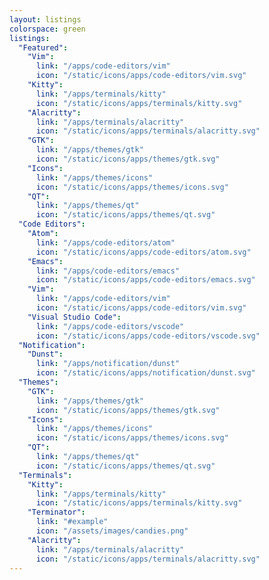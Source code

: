 ```yaml
---
layout: listings
colorspace: green
listings:
  "Featured":
    "Vim":
      link: "/apps/code-editors/vim"
      icon: "/static/icons/apps/code-editors/vim.svg"
    "Kitty":
      link: "/apps/terminals/kitty"
      icon: "/static/icons/apps/terminals/kitty.svg"
    "Alacritty":
      link: "/apps/terminals/alacritty"
      icon: "/static/icons/apps/terminals/alacritty.svg"
    "GTK":
      link: "/apps/themes/gtk"
      icon: "/static/icons/apps/themes/gtk.svg"
    "Icons":
      link: "/apps/themes/icons"
      icon: "/static/icons/apps/themes/icons.svg"
    "QT":
      link: "/apps/themes/qt"
      icon: "/static/icons/apps/themes/qt.svg"
  "Code Editors":
    "Atom":
      link: "/apps/code-editors/atom"
      icon: "/static/icons/apps/code-editors/atom.svg"
    "Emacs":
      link: "/apps/code-editors/emacs"
      icon: "/static/icons/apps/code-editors/emacs.svg"
    "Vim":
      link: "/apps/code-editors/vim"
      icon: "/static/icons/apps/code-editors/vim.svg"
    "Visual Studio Code":
      link: "/apps/code-editors/vscode"
      icon: "/static/icons/apps/code-editors/vscode.svg"
  "Notification":
    "Dunst":
      link: "/apps/notification/dunst"
      icon: "/static/icons/apps/notification/dunst.svg"
  "Themes":
    "GTK":
      link: "/apps/themes/gtk"
      icon: "/static/icons/apps/themes/gtk.svg"
    "Icons":
      link: "/apps/themes/icons"
      icon: "/static/icons/apps/themes/icons.svg"
    "QT":
      link: "/apps/themes/qt"
      icon: "/static/icons/apps/themes/qt.svg"
  "Terminals":
    "Kitty":
      link: "/apps/terminals/kitty"
      icon: "/static/icons/apps/terminals/kitty.svg"
    "Terminator":
      link: "#example"
      icon: "/assets/images/candies.png"
    "Alacritty":
      link: "/apps/terminals/alacritty"
      icon: "/static/icons/apps/terminals/alacritty.svg"
---
```

